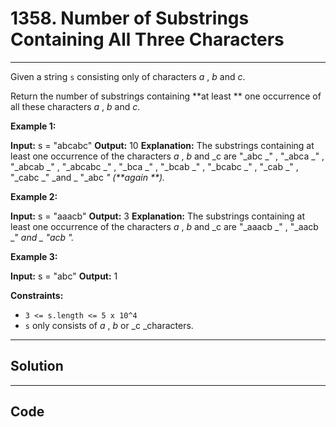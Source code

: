 # 1358. Number of Substrings Containing All Three Characters

---

Given a string `s` consisting only of characters _a_ , _b_ and _c_.

Return the number of substrings containing **at least **  one occurrence of all these characters _a_ , _b_ and _c_.

 

**Example 1:**


**Input:** s = "abcabc"
**Output:** 10
**Explanation:** The substrings containing at least one occurrence of the characters _a_ , _b_  and _c are "_abc _" , "_abca _" , "_abcab _" , "_abcabc _" , "_bca _" , "_bcab _" , "_bcabc _" , "_cab _" , "_cabc _" _and _ "_abc _" _(**again **)_._


**Example 2:**


**Input:** s = "aaacb"
**Output:** 3
**Explanation:** The substrings containing at least one occurrence of the characters _a_ , _b_  and _c are "_aaacb _" , "_aacb _" _and _ "_acb _".___


**Example 3:**


**Input:** s = "abc"
**Output:** 1


 

**Constraints:**

  * `3 <= s.length <= 5 x 10^4`
  * `s` only consists of _a_ , _b_ or _c  _characters.

---

## Solution



---

## Code
```python


```